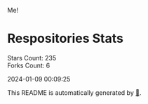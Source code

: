 Me!

# Respositories Stats
Stars Count: 235  
Forks Count: 6

2024-01-09 00:09:25  

This README is automatically generated by [🐰](https://github.com/rnitta/rnitta).
